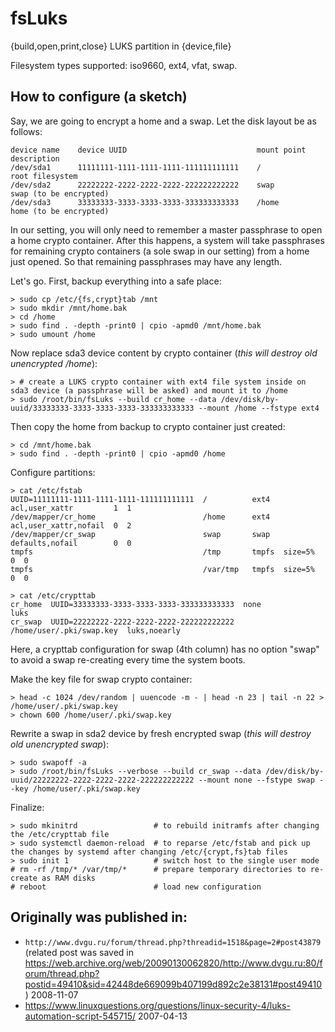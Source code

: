 # fsLuks
{build,open,print,close} LUKS partition in {device,file}

Filesystem types supported: iso9660, ext4, vfat, swap.

## How to configure (a sketch)

Say, we are going to encrypt a home and a swap. Let the disk layout be as follows:
```text
device name    device UUID                             mount point    description
/dev/sda1      11111111-1111-1111-1111-111111111111    /              root filesystem
/dev/sda2      22222222-2222-2222-2222-222222222222    swap           swap (to be encrypted)
/dev/sda3      33333333-3333-3333-3333-333333333333    /home          home (to be encrypted)
```

In our setting, you will only need to remember a master passphrase to open a home crypto container. After this happens, a system will take passphrases for remaining crypto containers (a sole swap in our setting) from a home just opened. So that remaining passphrases may have any length.

Let's go. First, backup everything into a safe place:
```console
> sudo cp /etc/{fs,crypt}tab /mnt
> sudo mkdir /mnt/home.bak
> cd /home
> sudo find . -depth -print0 | cpio -apmd0 /mnt/home.bak
> sudo umount /home
```

Now replace sda3 device content by crypto container (*this will destroy old unencrypted /home*):
```console
> # create a LUKS crypto container with ext4 file system inside on sda3 device (a passphrase will be asked) and mount it to /home
> sudo /root/bin/fsLuks --build cr_home --data /dev/disk/by-uuid/33333333-3333-3333-3333-333333333333 --mount /home --fstype ext4
```

Then copy the home from backup to crypto container just created:
```console
> cd /mnt/home.bak
> sudo find . -depth -print0 | cpio -apmd0 /home
```

Configure partitions:
```console
> cat /etc/fstab
UUID=11111111-1111-1111-1111-111111111111  /          ext4   acl,user_xattr         1  1
/dev/mapper/cr_home                        /home      ext4   acl,user_xattr,nofail  0  2
/dev/mapper/cr_swap                        swap       swap   defaults,nofail        0  0
tmpfs                                      /tmp       tmpfs  size=5%                0  0
tmpfs                                      /var/tmp   tmpfs  size=5%                0  0

> cat /etc/crypttab
cr_home  UUID=33333333-3333-3333-3333-333333333333  none                      luks
cr_swap  UUID=22222222-2222-2222-2222-222222222222  /home/user/.pki/swap.key  luks,noearly
```
Here, a crypttab configuration for swap (4th column) has no option "swap" to avoid a swap re-creating every time the system boots.

Make the key file for swap crypto container:
```console
> head -c 1024 /dev/random | uuencode -m - | head -n 23 | tail -n 22 > /home/user/.pki/swap.key
> chown 600 /home/user/.pki/swap.key
```

Rewrite a swap in sda2 device by fresh encrypted swap (*this will destroy old unencrypted swap*):
```console
> sudo swapoff -a
> sudo /root/bin/fsLuks --verbose --build cr_swap --data /dev/disk/by-uuid/22222222-2222-2222-2222-222222222222 --mount none --fstype swap --key /home/user/.pki/swap.key
```

Finalize:
```console
> sudo mkinitrd                 # to rebuild initramfs after changing the /etc/crypttab file
> sudo systemctl daemon-reload  # to reparse /etc/fstab and pick up the changes by systemd after changing /etc/{crypt,fs}tab files
> sudo init 1                   # switch host to the single user mode
# rm -rf /tmp/* /var/tmp/*      # prepare temporary directories to re-create as RAM disks
# reboot                        # load new configuration
```

## Originally was published in:
* ```http://www.dvgu.ru/forum/thread.php?threadid=1518&page=2#post43879``` (related post was saved in https://web.archive.org/web/20090130062820/http://www.dvgu.ru:80/forum/thread.php?postid=49410&sid=42448de669099b407199d892c2e38131#post49410 ) 2008-11-07
* https://www.linuxquestions.org/questions/linux-security-4/luks-automation-script-545715/ 2007-04-13
